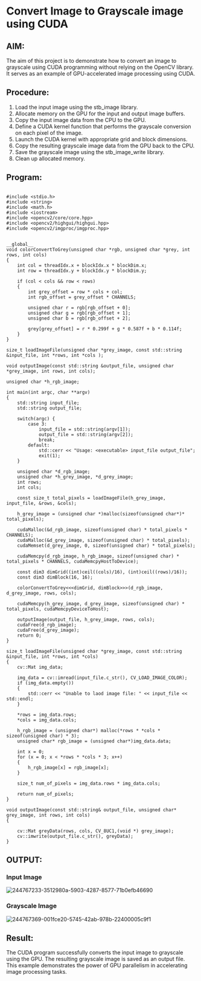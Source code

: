 # Convert Image to Grayscale image using CUDA 

## AIM:

The aim of this project is to demonstrate how to convert an image to grayscale using CUDA programming without relying on the OpenCV library. It serves as an example of GPU-accelerated image processing using CUDA.

## Procedure:
1. Load the input image using the stb_image library.
2. Allocate memory on the GPU for the input and output image buffers.
3. Copy the input image data from the CPU to the GPU.
4. Define a CUDA kernel function that performs the grayscale conversion on each pixel of the image.
5. Launch the CUDA kernel with appropriate grid and block dimensions.
6. Copy the resulting grayscale image data from the GPU back to the CPU.
7. Save the grayscale image using the stb_image_write library.
8. Clean up allocated memory.

## Program:
```

#include <stdio.h>
#include <string>
#include <math.h>
#include <iostream>
#include <opencv2/core/core.hpp>
#include <opencv2/highgui/highgui.hpp>
#include <opencv2/imgproc/imgproc.hpp>


__global__
void colorConvertToGrey(unsigned char *rgb, unsigned char *grey, int rows, int cols)
{
	int col = threadIdx.x + blockIdx.x * blockDim.x;
	int row = threadIdx.y + blockIdx.y * blockDim.y;

	if (col < cols && row < rows)
	{
		int grey_offset = row * cols + col;
		int rgb_offset = grey_offset * CHANNELS;
	
    	unsigned char r = rgb[rgb_offset + 0];
	    unsigned char g = rgb[rgb_offset + 1];
	    unsigned char b = rgb[rgb_offset + 2];
	
	    grey[grey_offset] = r * 0.299f + g * 0.587f + b * 0.114f;
    }
}

size_t loadImageFile(unsigned char *grey_image, const std::string &input_file, int *rows, int *cols );

void outputImage(const std::string &output_file, unsigned char *grey_image, int rows, int cols);

unsigned char *h_rgb_image; 

int main(int argc, char **argv) 
{
	std::string input_file;
	std::string output_file;

	switch(argc) {
		case 3:
			input_file = std::string(argv[1]);
			output_file = std::string(argv[2]);
            break;
		default:
			std::cerr << "Usage: <executable> input_file output_file";
			exit(1);
	}
	
	unsigned char *d_rgb_image; 
	unsigned char *h_grey_image, *d_grey_image; 
	int rows; 
	int cols; 
	
	const size_t total_pixels = loadImageFile(h_grey_image, input_file, &rows, &cols);

	h_grey_image = (unsigned char *)malloc(sizeof(unsigned char*)* total_pixels);

	cudaMalloc(&d_rgb_image, sizeof(unsigned char) * total_pixels * CHANNELS);
	cudaMalloc(&d_grey_image, sizeof(unsigned char) * total_pixels);
	cudaMemset(d_grey_image, 0, sizeof(unsigned char) * total_pixels);
	
	cudaMemcpy(d_rgb_image, h_rgb_image, sizeof(unsigned char) * total_pixels * CHANNELS, cudaMemcpyHostToDevice);

	const dim3 dimGrid((int)ceil((cols)/16), (int)ceil((rows)/16));
	const dim3 dimBlock(16, 16);
	
	colorConvertToGrey<<<dimGrid, dimBlock>>>(d_rgb_image, d_grey_image, rows, cols);

	cudaMemcpy(h_grey_image, d_grey_image, sizeof(unsigned char) * total_pixels, cudaMemcpyDeviceToHost);

	outputImage(output_file, h_grey_image, rows, cols);
	cudaFree(d_rgb_image);
	cudaFree(d_grey_image);
	return 0;
}

size_t loadImageFile(unsigned char *grey_image, const std::string &input_file, int *rows, int *cols) 
{
	cv::Mat img_data; 

	img_data = cv::imread(input_file.c_str(), CV_LOAD_IMAGE_COLOR);
	if (img_data.empty()) 
	{
		std::cerr << "Unable to laod image file: " << input_file << std::endl;
	}
		
	*rows = img_data.rows;
	*cols = img_data.cols;

	h_rgb_image = (unsigned char*) malloc(*rows * *cols * sizeof(unsigned char) * 3);
	unsigned char* rgb_image = (unsigned char*)img_data.data;

	int x = 0;
	for (x = 0; x < *rows * *cols * 3; x++)
	{
		h_rgb_image[x] = rgb_image[x];
	}
	
	size_t num_of_pixels = img_data.rows * img_data.cols;
	
	return num_of_pixels;
}

void outputImage(const std::string& output_file, unsigned char* grey_image, int rows, int cols)
{

	cv::Mat greyData(rows, cols, CV_8UC1,(void *) grey_image);
	cv::imwrite(output_file.c_str(), greyData);
}
```

## OUTPUT:

### Input Image

![244767233-3512980a-5903-4287-8577-71b0efb46690](https://github.com/SivaChandranR07/PCA---Mini-Project-Mini-Project---Face-Detection-or-Convert-an-image-into-gray-scale-image-using-CUD/assets/113497395/00e12892-5714-48f1-9060-d9b6e4f32a9d)

### Grayscale Image
![244767369-001fce20-5745-42ab-978b-22400005c9f1](https://github.com/SivaChandranR07/PCA---Mini-Project-Mini-Project---Face-Detection-or-Convert-an-image-into-gray-scale-image-using-CUD/assets/113497395/8e09dff6-db61-4ffa-98c7-4c37cd3a9dc3)


## Result:
The CUDA program successfully converts the input image to grayscale using the GPU. The resulting grayscale image is saved as an output file. This example demonstrates the power of GPU parallelism in accelerating image processing tasks.
